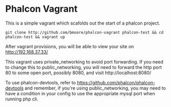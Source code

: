 Phalcon Vagrant
===============

This is a simple vagrant which scafolds out the start of a phalcon project.

`git clone http://github.com/bmoore/phalcon-vagrant phalcon-test && cd phalcon-test && vagrant up`

After vagrant provisions, you will be able to view your site on http://192.168.37.33/

This vagrant uses private_networking to avoid port forwarding. If you need to change this to public_networking, you will need to forward the http port 80 to some open port, possibly 8080, and visit http://localhost:8080/

To use phalcon-devtools, refer to https://github.com/phalcon/phalcon-devtools and remember, if you're using public_networking, you may need to have a condition in your config to use the appropriate mysql port when running php cli.
